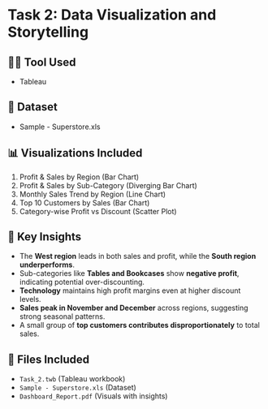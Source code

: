 # Task 2: Data Visualization and Storytelling

## 👩‍💻 Tool Used
- Tableau

## 📁 Dataset
- Sample - Superstore.xls

## 📊 Visualizations Included
1. Profit & Sales by Region (Bar Chart)
2. Profit & Sales by Sub-Category (Diverging Bar Chart)
3. Monthly Sales Trend by Region (Line Chart)
4. Top 10 Customers by Sales (Bar Chart)
5. Category-wise Profit vs Discount (Scatter Plot)

## 🧠 Key Insights
- The **West region** leads in both sales and profit, while the **South region underperforms**.
- Sub-categories like **Tables and Bookcases** show **negative profit**, indicating potential over-discounting.
- **Technology** maintains high profit margins even at higher discount levels.
- **Sales peak in November and December** across regions, suggesting strong seasonal patterns.
- A small group of **top customers contributes disproportionately** to total sales.

## 📸 Files Included
- `Task_2.twb` (Tableau workbook)
- `Sample - Superstore.xls` (Dataset)
- `Dashboard_Report.pdf` (Visuals with insights)
